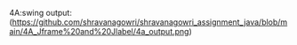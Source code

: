 4A:swing
output:(https://github.com/shravanagowri/shravanagowri_assignment_java/blob/main/4A_Jframe%20and%20Jlabel/4a_output.png)
